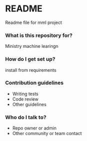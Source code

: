 # README #

Readme file for mml project

### What is this repository for? ###

Ministry machine learingn

### How do I get set up? ###

install from requirements

### Contribution guidelines ###

* Writing tests
* Code review
* Other guidelines

### Who do I talk to? ###

* Repo owner or admin
* Other community or team contact